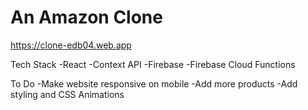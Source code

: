 # An Amazon Clone

https://clone-edb04.web.app

Tech Stack
-React
-Context API
-Firebase
-Firebase Cloud Functions

To Do
-Make website responsive on mobile
-Add more products
-Add styling and CSS Animations
